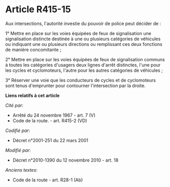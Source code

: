 # Article R415-15

Aux intersections, l'autorité investie du pouvoir de police peut décider de : 

1° Mettre en place sur les voies équipées de feux de signalisation une signalisation distincte destinée à une ou plusieurs
catégories de véhicules ou indiquant une ou plusieurs directions ou remplissant ces deux fonctions de manière concomitante ; 

2° Mettre en place sur les voies équipées de feux de signalisation communs à toutes les catégories d'usagers deux lignes
d'arrêt distinctes, l'une pour les cycles et cyclomoteurs, l'autre pour les autres catégories de véhicules ; 

3° Réserver une voie que les conducteurs de cycles et de cyclomoteurs sont tenus d'emprunter pour contourner l'intersection
par la droite.

**Liens relatifs à cet article**

_Cité par_:

  - Arrêté du 24 novembre 1967 - art. 7 (V)
  - Code de la route. - art. R415-2 (VD)

_Codifié par_:

  - Décret n°2001-251 du 22 mars 2001

_Modifié par_:

  - Décret n°2010-1390 du 12 novembre 2010 - art. 18

_Anciens textes_:

  - Code de la route - art. R28-1 (Ab)

